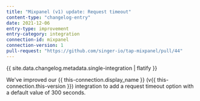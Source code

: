 ```yaml
---
title: "Mixpanel (v1) update: Request timeout"
content-type: "changelog-entry"
date: 2021-12-06
entry-type: improvement
entry-category: integration
connection-id: mixpanel
connection-version: 1
pull-request: "https://github.com/singer-io/tap-mixpanel/pull/44"
---
```

{{ site.data.changelog.metadata.single-integration | flatify }}

We've improved our {{ this-connection.display_name }} (v{{ this-connection.this-version }}) integration to add a request timeout option with a default value of 300 seconds.
